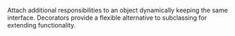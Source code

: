 Attach additional responsibilities to an object dynamically keeping the same interface. Decorators provide a flexible alternative to subclassing for extending functionality. 